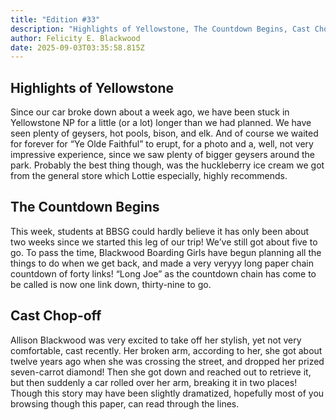 ```yaml
---
title: "Edition #33"
description: "Highlights of Yellowstone, The Countdown Begins, Cast Chop-off "
author: Felicity E. Blackwood
date: 2025-09-03T03:35:58.815Z
---
```

## Highlights of Yellowstone

Since our car broke down about a week ago, we have been stuck in Yellowstone NP for a little (or a lot) longer than we had planned. We have seen plenty of geysers, hot pools, bison, and elk. And of course we waited for forever for “Ye Olde Faithful” to erupt, for a photo and a, well, not very impressive experience, since we saw plenty of bigger geysers around the park. Probably the best thing though, was the huckleberry ice cream we got from the general store which Lottie especially, highly recommends.
## The Countdown Begins 
This week, students at BBSG could hardly believe it has only been about two weeks since we started this leg of our trip! We’ve still got about five to go. To pass the time, Blackwood Boarding Girls have begun planning all the things to do when we get back, and made a very veryyy long paper chain countdown of forty links! “Long Joe” as the countdown chain has come to be called is now one link down, thirty-nine to go.
## Cast Chop-off 
Allison Blackwood was very excited to take off her stylish, yet not very comfortable, cast recently. Her broken arm, according to her, she got about twelve years ago when she was crossing the street, and dropped her prized seven-carrot diamond! Then she got down and reached out to retrieve it, but then suddenly a car rolled over her arm, breaking it in two places! Though this story may have been slightly dramatized, hopefully most of you browsing though this paper, can read through the lines.       
